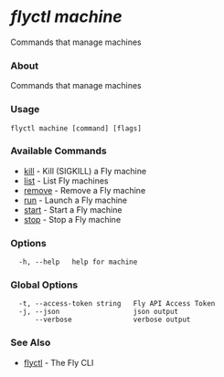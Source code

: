 # _flyctl machine_

Commands that manage machines

### About

Commands that manage machines

### Usage
~~~
flyctl machine [command] [flags]
~~~

### Available Commands
* [kill](/docs/flyctl/machine-kill/)	 - Kill (SIGKILL) a Fly machine
* [list](/docs/flyctl/machine-list/)	 - List Fly machines
* [remove](/docs/flyctl/machine-remove/)	 - Remove a Fly machine
* [run](/docs/flyctl/machine-run/)	 - Launch a Fly machine
* [start](/docs/flyctl/machine-start/)	 - Start a Fly machine
* [stop](/docs/flyctl/machine-stop/)	 - Stop a Fly machine

### Options

~~~
  -h, --help   help for machine
~~~

### Global Options

~~~
  -t, --access-token string   Fly API Access Token
  -j, --json                  json output
      --verbose               verbose output
~~~

### See Also

* [flyctl](/docs/flyctl/help/)	 - The Fly CLI

